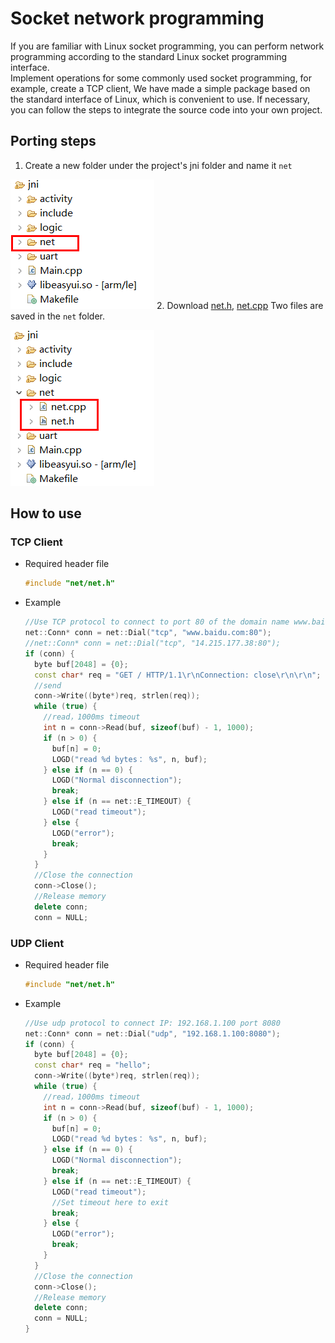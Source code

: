 # Socket network programming
If you are familiar with Linux socket programming, you can perform network programming according to the standard Linux socket programming interface.    
 Implement operations for some commonly used socket programming, for example, create a TCP client, We have made a simple package based on the standard interface of Linux, which is convenient to use. If necessary, you can follow the steps to integrate the source code into your own project.

## Porting steps  
1. Create a new folder under the project's jni folder and name it `net`  
   

  ![](assets/create_net_folder.png)
2. Download [net.h](https://docs.flythings.cn/src/net/net.h), [net.cpp](https://docs.flythings.cn/src/net/net.cpp) Two files are saved in the `net` folder.  

  ![](assets/net_class.png)  

## How to use
### TCP Client
* Required header file
  ```c++
  #include "net/net.h"
  ```
* Example
  ```c++
  //Use TCP protocol to connect to port 80 of the domain name www.baidu.com, and change the domain name to IP.
  net::Conn* conn = net::Dial("tcp", "www.baidu.com:80");
  //net::Conn* conn = net::Dial("tcp", "14.215.177.38:80");
  if (conn) {
    byte buf[2048] = {0};
    const char* req = "GET / HTTP/1.1\r\nConnection: close\r\n\r\n";
    //send
    conn->Write((byte*)req, strlen(req));
    while (true) {
      //read，1000ms timeout
      int n = conn->Read(buf, sizeof(buf) - 1, 1000);
      if (n > 0) {
        buf[n] = 0;
        LOGD("read %d bytes： %s", n, buf);
      } else if (n == 0) {
        LOGD("Normal disconnection");
        break;
      } else if (n == net::E_TIMEOUT) {
        LOGD("read timeout");
      } else {
        LOGD("error");
        break;
      }
    }
    //Close the connection
    conn->Close();
    //Release memory
    delete conn;
    conn = NULL;
  ```

### UDP Client
* Required header file 
  ```c++
  #include "net/net.h"
  ```
* Example
  ```c++
  //Use udp protocol to connect IP: 192.168.1.100 port 8080
  net::Conn* conn = net::Dial("udp", "192.168.1.100:8080");
  if (conn) {
    byte buf[2048] = {0};
    const char* req = "hello";
    conn->Write((byte*)req, strlen(req));
    while (true) {
      //read，1000ms timeout
      int n = conn->Read(buf, sizeof(buf) - 1, 1000);
      if (n > 0) {
        buf[n] = 0;
        LOGD("read %d bytes： %s", n, buf);
      } else if (n == 0) {
        LOGD("Normal disconnection");
        break;
      } else if (n == net::E_TIMEOUT) {
        LOGD("read timeout");
        //Set timeout here to exit
        break;
      } else {
        LOGD("error");
        break;
      }
    }
    //Close the connection
    conn->Close();
    //Release memory
    delete conn;
    conn = NULL;
  }
  ```

